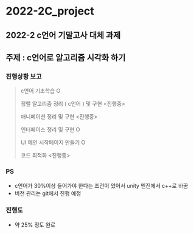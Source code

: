 # 2022-2C_project
2022-2 c언어 기말고사 대체 과제 
---
## 주제 : c언어로 알고리즘 시각화 하기 





### 진행상황 보고  
> c언어 기초학습 O
>  
> 정렬 알고리즘 정리 ( c언어 ) 및 구현 <진행중> 
> 
> 애니메이션 정리 및 구현 <진행중>
> 
> 인터페이스 정리 및 구현 O
> 
> UI 메인 시작페이지 만들기 O 
>
> 코드 최적화 <진행중>

### PS 
- c언어가 30%이상 들어가야 한다는 조건이 있어서 unity 엔진에서 c++로 바꿈 
- 버전 관리는 git에서 진행 예정 

### 진행도 
- 약 25% 정도 완료 
